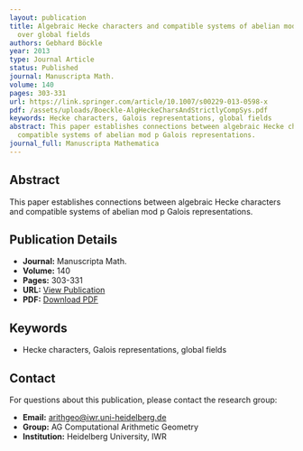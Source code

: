 ```yaml
---
layout: publication
title: Algebraic Hecke characters and compatible systems of abelian mod p Galois representations
  over global fields
authors: Gebhard Böckle
year: 2013
type: Journal Article
status: Published
journal: Manuscripta Math.
volume: 140
pages: 303-331
url: https://link.springer.com/article/10.1007/s00229-013-0598-x
pdf: /assets/uploads/Boeckle-AlgHeckeCharsAndStrictlyCompSys.pdf
keywords: Hecke characters, Galois representations, global fields
abstract: This paper establishes connections between algebraic Hecke characters and
  compatible systems of abelian mod p Galois representations.
journal_full: Manuscripta Mathematica
---
```



## Abstract

This paper establishes connections between algebraic Hecke characters and compatible systems of abelian mod p Galois representations.

## Publication Details

- **Journal:** Manuscripta Math.
- **Volume:** 140
- **Pages:** 303-331
- **URL:** [View Publication](https://link.springer.com/article/10.1007/s00229-013-0598-x)
- **PDF:** [Download PDF](/assets/uploads/Boeckle-AlgHeckeCharsAndStrictlyCompSys.pdf)

## Keywords

- Hecke characters, Galois representations, global fields


## Contact

For questions about this publication, please contact the research group:
- **Email:** arithgeo@iwr.uni-heidelberg.de
- **Group:** AG Computational Arithmetic Geometry
- **Institution:** Heidelberg University, IWR